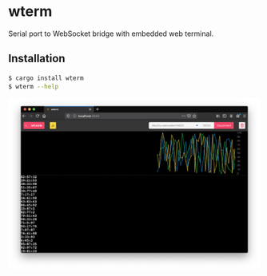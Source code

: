 # wterm

Serial port to WebSocket bridge with embedded web terminal.

## Installation

```bash
$ cargo install wterm
$ wterm --help
```

![wterm](wterm.png)
